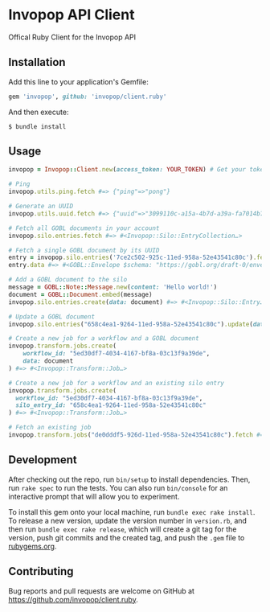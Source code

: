 # Invopop API Client

Offical Ruby Client for the Invopop API

## Installation

Add this line to your application's Gemfile:

```ruby
gem 'invopop', github: 'invopop/client.ruby'
```

And then execute:

    $ bundle install

## Usage

```ruby
invopop = Invopop::Client.new(access_token: YOUR_TOKEN) # Get your token from Invopop's console

# Ping
invopop.utils.ping.fetch #=> {"ping"=>"pong"}

# Generate an UUID
invopop.utils.uuid.fetch #=> {"uuid"=>"3099110c-a15a-4b7d-a39a-fa7014b755f0", "version"=>"4"}

# Fetch all GOBL documents in your account
invopop.silo.entries.fetch #=> #<Invopop::Silo::EntryCollection…>

# Fetch a single GOBL document by its UUID
entry = invopop.silo.entries('7ce2c502-925c-11ed-958a-52e43541c80c').fetch #=> #<Invopop::Silo::Entry…>
entry.data #=> #<GOBL::Envelope $schema: "https://gobl.org/draft-0/envelope"…>

# Add a GOBL document to the silo
message = GOBL::Note::Message.new(content: 'Hello world!')
document = GOBL::Document.embed(message)
invopop.silo.entries.create(data: document) #=> #<Invopop::Silo::Entry…>

# Update a GOBL document
invopop.silo.entries("658c4ea1-9264-11ed-958a-52e43541c80c").update(data: document) #=> #<Invopop::Silo::Entry…>

# Create a new job for a workflow and a GOBL document
invopop.transform.jobs.create(
    workflow_id: "5ed30df7-4034-4167-bf8a-03c13f9a39de",
    data: document
) #=> #<Invopop::Transform::Job…>

# Create a new job for a workflow and an existing silo entry
invopop.transform.jobs.create(
  workflow_id: "5ed30df7-4034-4167-bf8a-03c13f9a39de",
  silo_entry_id: "658c4ea1-9264-11ed-958a-52e43541c80c"
) #=> #<Invopop::Transform::Job…>

# Fetch an existing job
invopop.transform.jobs("de0dddf5-926d-11ed-958a-52e43541c80c").fetch #=> #<Invopop::Transform::Job…>
```

## Development

After checking out the repo, run `bin/setup` to install dependencies. Then, run `rake spec` to run the tests. You can also run `bin/console` for an interactive prompt that will allow you to experiment.

To install this gem onto your local machine, run `bundle exec rake install`. To release a new version, update the version number in `version.rb`, and then run `bundle exec rake release`, which will create a git tag for the version, push git commits and the created tag, and push the `.gem` file to [rubygems.org](https://rubygems.org).

## Contributing

Bug reports and pull requests are welcome on GitHub at https://github.com/invopop/client.ruby.
